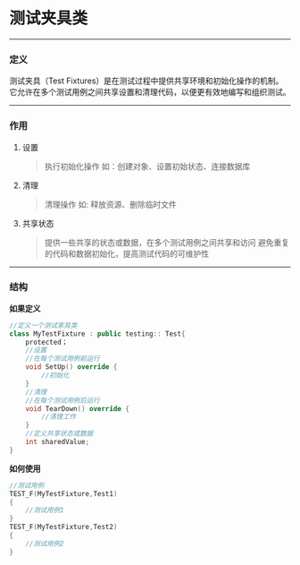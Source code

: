 # 测试夹具类
---
### 定义
测试夹具（Test Fixtures）是在测试过程中提供共享环境和初始化操作的机制。
它允许在多个测试用例之间共享设置和清理代码，以便更有效地编写和组织测试。

---
### 作用
1. 设置
   >执行初始化操作
   >如：创建对象、设置初始状态、连接数据库
2. 清理
   >清理操作
   >如: 释放资源、删除临时文件
3. 共享状态
   >提供一些共享的状态或数据，在多个测试用例之间共享和访问
   >避免重复的代码和数据初始化，提高测试代码的可维护性

---
### 结构
**如果定义**
```cpp
//定义一个测试家具类
class MyTestFixture : public testing:: Test{
    protected；
    //设置
    //在每个测试用例前运行
    void SetUp() override {
        //初始化
    }
    //清理
    //在每个测试用例后运行
    void TearDown() override {
        //清理工作
    }
    //定义共享状态或数据
    int sharedValue;
}
```
**如何使用**
```cpp
//测试用例
TEST_F(MyTestFixture,Test1)
{
    //测试用例1
}
TEST_F(MyTestFixture,Test2)
{
    //测试用例2
}
```